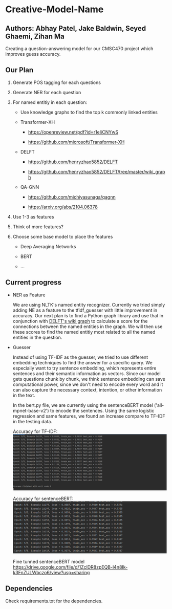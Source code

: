 # Creative-Model-Name

## Authors: Abhay Patel, Jake Baldwin, Seyed Ghaemi, Zihan Ma 

Creating a question-answering model for our CMSC470 project which improves guess accuracy.

## Our Plan

1. Generate POS tagging for each questions

2. Generate NER for each question

3. For named entitiy in each question:

    * Use knowledge graphs to find the top k commonly linked entities

    * Transformer-XH

        * https://openreview.net/pdf?id=r1eIiCNYwS

        * https://github.com/microsoft/Transformer-XH
    
    * DELFT

        * https://github.com/henryzhao5852/DELFT

        * https://github.com/henryzhao5852/DELFT/tree/master/wiki_graph
   
   * QA-GNN
   
        * https://github.com/michiyasunaga/qagnn
        
        * https://arxiv.org/abs/2104.06378


4. Use 1-3 as features

6. Think of more features?

5. Choose some base model to place the features

    * Deep Averaging Networks

    * BERT

    * ...

## Current progress
   
   * NER as Feature
      
      We are using NLTK's named entity recognizer. Currently we tried simply adding NE as a feature to the tfidf_guesser with little improvement in accuracy. Our next plan is to find a Python graph library and use that in conjunction with [DELFT's wiki graph](https://github.com/henryzhao5852/DELFT/tree/master/wiki_graph) to calculate a score for the connections between the named entities in the graph. We will then use these scores to find the named entitiy most related to all the named entities in the question.  

   * Guesser
      
      Instead of using TF-IDF as the guesser, we tried to use different embedding techniques to find the answer for a specific query. We especially want to try sentence embedding, which represents entire sentences and their semantic information as vectors. Since our model gets questions chunk by chunk, we think sentence embedding can save computational power, since we don't need to encode every word and it can also capture the necessary context, intention, or other information in the text.
      
      In the bert.py file, we are currently using the sentenceBERT model ('all-mpnet-base-v2') to encode the sentences. Using the same logistic regression and same features, we found an increase compare to TF-IDF in the testing data.
      
      Accuracy for TF-IDF:
      ![alt text](https://github.com/CMSC470-Team/Model/blob/main/image/TF-IDF.jpg?raw=true)
      
      Accuracy for sentenceBERT:
      ![alt text](https://github.com/CMSC470-Team/Model/blob/main/image/BERT.png?raw=true)
      
      Fine tunned sentenceBERT model
      https://drive.google.com/file/d/1ZclDR8zpEQB-l4n8Ik-k3FnZULWbczo6/view?usp=sharing

## Dependencies

Check requirements.txt for the dependencies.
